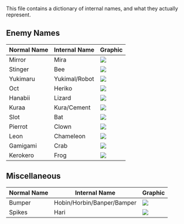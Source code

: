 This file contains a dictionary of internal names, and what they actually represent.

## Enemy Names
Normal Name | Internal Name | Graphic
----------- | ------------- | -------
Mirror | Mira | [![](http://info.sonicretro.org/images/3/33/Mirror-spr.png)](http://info.sonicretro.org/Mirror)
Stinger | Bee | [![](http://info.sonicretro.org/images/a/ad/Stinger-spr.png)](http://info.sonicretro.org/Stinger)
Yukimaru | Yukimal/Robot | [![](http://info.sonicretro.org/images/0/0b/Yukimaru-spr.png)](http://info.sonicretro.org/Yukimaru)
Oct | Heriko | [![](http://info.sonicretro.org/images/e/e0/Oct-spr.png)](http://info.sonicretro.org/Oct)
Hanabii | Lizard | [![](http://info.sonicretro.org/images/e/e5/Hanabii-spr.png)](http://info.sonicretro.org/Hanabii)
Kuraa | Kura/Cement | [![](http://info.sonicretro.org/images/8/81/Kuraa-spr.png)](http://info.sonicretro.org/Kuraa)
Slot | Bat | [![](http://info.sonicretro.org/images/0/0c/Slot-spr.png)](http://info.sonicretro.org/Slot)
Pierrot | Clown | [![](http://info.sonicretro.org/images/a/af/Pierrot-spr.png)](http://info.sonicretro.org/Pierrot)
Leon | Chameleon | [![](http://info.sonicretro.org/images/a/aa/Leon-spr.png)](http://info.sonicretro.org/Leon)
Gamigami | Crab | [![](http://info.sonicretro.org/images/a/a1/Gamigami-spr.png)](http://info.sonicretro.org/Gamigami)
Kerokero | Frog | [![](http://info.sonicretro.org/images/9/9d/Kerokero-spr.png)](http://info.sonicretro.org/Kerokero)

## Miscellaneous
Normal Name | Internal Name | Graphic
----------- | ------------- | -------
Bumper | Hobin/Horbin/Banper/Bamper | [![](http://vignette1.wikia.nocookie.net/sonic/images/4/44/Bumpers_Sonic_Advance.png/revision/latest?cb=20130217230354)](http://sonic.wikia.com/wiki/Bumper#Sonic_Advance)
Spikes | Hari | [![](http://vignette4.wikia.nocookie.net/sonic/images/8/83/Spikes_Advance.png/revision/latest?cb=20130304220052)](http://info.sonicretro.org/Spikes_(obstacle))
